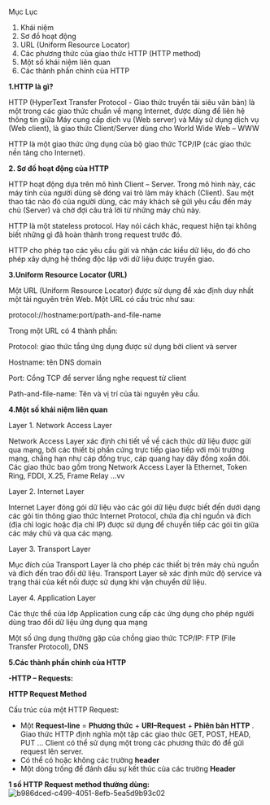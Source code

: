 ﻿Mục Lục 

1. Khái niệm
1. Sơ đồ hoạt động
1. URL (Uniform Resource Locator)
1. Các phương thức của giao thức HTTP (HTTP method)
1. Một số khái niệm liên quan
1. Các thành phần chính của HTTP

**1.HTTP là gì?**

HTTP (HyperText Transfer Protocol - Giao thức truyền tải siêu văn bản) là một trong các giao thức chuẩn về mạng Internet, được dùng để liên hệ thông tin giữa Máy cung cấp dịch vụ (Web server) và Máy sử dụng dịch vụ (Web client), là giao thức Client/Server dùng cho World Wide Web – WWW

HTTP là một giao thức ứng dụng của bộ giao thức TCP/IP (các giao thức nền tảng cho Internet).

**2. Sơ đồ hoạt động của HTTP**

HTTP hoạt động dựa trên mô hình Client – Server. Trong mô hình này, các máy tính của người dùng sẽ đóng vai trò làm máy khách (Client). Sau một thao tác nào đó của người dùng, các máy khách sẽ gửi yêu cầu đến máy chủ (Server) và chờ đợi câu trả lời từ những máy chủ này.

HTTP là một stateless protocol. Hay nói cách khác, request hiện tại không biết những gì đã hoàn thành trong request trước đó.

HTTP cho phép tạo các yêu cầu gửi và nhận các kiểu dữ liệu, do đó cho phép xây dựng hệ thống độc lập với dữ liệu được truyển giao.

**3.Uniform Resource Locator (URL)**

Một URL (Uniform Resource Locator) được sử dụng để xác định duy nhất một tài nguyên trên Web. Một URL có cấu trúc như sau:

protocol://hostname:port/path-and-file-name

Trong một URL có 4 thành phần:

Protocol: giao thức tầng ứng dụng được sử dụng bởi client và server

Hostname: tên DNS domain

Port: Cổng TCP để server lắng nghe request từ client

Path-and-file-name: Tên và vị trí của tài nguyên yêu cầu.

**4.Một số khái niệm liên quan**

Layer 1. Network Access Layer

Network Access Layer xác định chi tiết về về cách thức dữ liệu được gửi qua mạng, bởi các thiết bị phần cứng trực tiếp giao tiếp với môi trường mạng, chẳng hạn như cáp đồng trục, cáp quang hay dây đồng xoắn đôi. Các giao thức bao gồm trong Network Access Layer là Ethernet, Token Ring, FDDI, X.25, Frame Relay ...vv

Layer 2. Internet Layer

Internet Layer đóng gói dữ liệu vào các gói dữ liệu được biết đến dưới dạng các gói tin thông giao thức Internet Protocol, chứa địa chỉ nguồn và đích (địa chỉ logic hoặc địa chỉ IP) được sử dụng để chuyển tiếp các gói tin giữa các máy chủ và qua các mạng.

Layer 3. Transport Layer

Mục đích của Transport Layer là cho phép các thiết bị trên máy chủ nguồn và đích đến trao đổi dữ liệu. Transport Layer sẽ xác định mức độ service và trạng thái của kết nối được sử dụng khi vận chuyển dữ liệu.


Layer 4. Application Layer

Các thực thể của lớp Application cung cấp các ứng dụng cho phép người dùng trao đổi dữ liệu ứng dụng qua mạng

Một số ứng dụng thường gặp của chồng giao thức TCP/IP: FTP (File Transfer Protocol), DNS

**5.Các thành phần chính của HTTP**

**-HTTP – Requests:**

**HTTP Request Method**

Cấu trúc của một HTTP Request:

- Một **Request-line** = **Phương thức** + **URI–Request** + **Phiên bản HTTP** . Giao thức HTTP định nghĩa một tập các giao thức GET, POST, HEAD, PUT ... Client có thể sử dụng một trong các phương thức đó để gửi request lên server.
- Có thể có hoặc không các trường **header**
- Một dòng trống để đánh dấu sự kết thúc của các trường **Header**

**1 số HTTP Request method thường dùng:**
![b986dced-c499-4051-8efb-5ea5d9b93c02](https://github.com/xuanngo123/NhanHoa_IT/assets/97582215/7facf27d-8938-4da7-95db-7d6843eb97a2)



